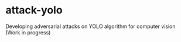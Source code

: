 # attack-yolo
Developing adversarial attacks on YOLO algorithm for computer vision (Work in progress)
